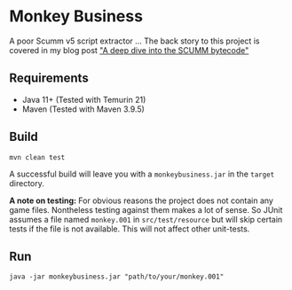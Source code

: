 # Monkey Business

A poor Scumm v5 script extractor ...
The back story to this project is covered in my blog post ["A deep dive into the SCUMM bytecode"](https://tonick.net/p/2021/03/a-deep-dive-into-the-scumm-bytecode/)

## Requirements

* Java 11+ (Tested with Temurin 21)
* Maven (Tested with Maven 3.9.5)

## Build

```
mvn clean test
```

A successful build will leave you with a `monkeybusiness.jar` in the `target` directory.

**A note on testing:**
For obvious reasons the project does not contain any game files.
Nontheless testing against them makes a lot of sense.
So JUnit assumes a file named `monkey.001` in `src/test/resource` but will skip certain tests if the file is not available.
This will not affect other unit-tests.


## Run

```
java -jar monkeybusiness.jar "path/to/your/monkey.001" 
```
